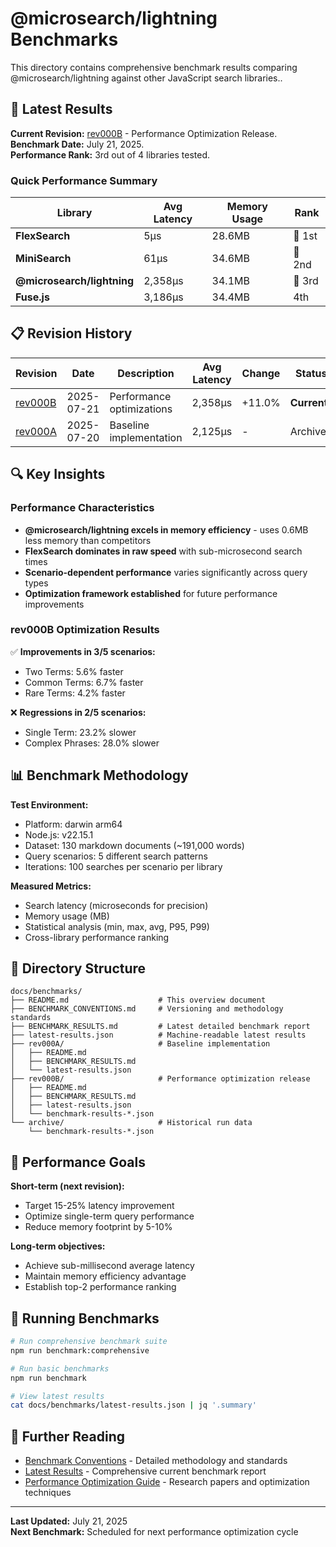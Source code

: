 # @microsearch/lightning Benchmarks

This directory contains comprehensive benchmark results comparing @microsearch/lightning against other JavaScript search libraries..

## 🚀 Latest Results

**Current Revision:** [rev000B](./rev000B/) - Performance Optimization Release.  
**Benchmark Date:** July 21, 2025.  
**Performance Rank:** 3rd out of 4 libraries tested.  

### Quick Performance Summary

| Library | Avg Latency | Memory Usage | Rank |
|---------|-------------|--------------|------|
| **FlexSearch** | 5μs | 28.6MB | 🥇 1st |
| **MiniSearch** | 61μs | 34.6MB | 🥈 2nd |
| **@microsearch/lightning** | 2,358μs | 34.1MB | 🥉 3rd |
| **Fuse.js** | 3,186μs | 34.4MB | 4th |

## 📋 Revision History

| Revision | Date | Description | Avg Latency | Change | Status |
|----------|------|-------------|-------------|--------|--------|
| [rev000B](./rev000B/) | 2025-07-21 | Performance optimizations | 2,358μs | +11.0% | **Current** |
| [rev000A](./rev000A/) | 2025-07-20 | Baseline implementation | 2,125μs | - | Archived |

## 🔍 Key Insights

### Performance Characteristics
- **@microsearch/lightning excels in memory efficiency** - uses 0.6MB less memory than competitors
- **FlexSearch dominates in raw speed** with sub-microsecond search times
- **Scenario-dependent performance** varies significantly across query types
- **Optimization framework established** for future performance improvements

### rev000B Optimization Results
✅ **Improvements in 3/5 scenarios:**
- Two Terms: 5.6% faster
- Common Terms: 6.7% faster  
- Rare Terms: 4.2% faster

❌ **Regressions in 2/5 scenarios:**
- Single Term: 23.2% slower
- Complex Phrases: 28.0% slower

## 📊 Benchmark Methodology

**Test Environment:**
- Platform: darwin arm64
- Node.js: v22.15.1
- Dataset: 130 markdown documents (~191,000 words)
- Query scenarios: 5 different search patterns
- Iterations: 100 searches per scenario per library

**Measured Metrics:**
- Search latency (microseconds for precision)
- Memory usage (MB)
- Statistical analysis (min, max, avg, P95, P99)
- Cross-library performance ranking

## 📁 Directory Structure

```
docs/benchmarks/
├── README.md                    # This overview document
├── BENCHMARK_CONVENTIONS.md     # Versioning and methodology standards
├── BENCHMARK_RESULTS.md         # Latest detailed benchmark report  
├── latest-results.json          # Machine-readable latest results
├── rev000A/                     # Baseline implementation
│   ├── README.md
│   ├── BENCHMARK_RESULTS.md
│   └── latest-results.json
├── rev000B/                     # Performance optimization release  
│   ├── README.md
│   ├── BENCHMARK_RESULTS.md
│   ├── latest-results.json
│   └── benchmark-results-*.json
└── archive/                     # Historical run data
    └── benchmark-results-*.json
```

## 🎯 Performance Goals

**Short-term (next revision):**
- Target 15-25% latency improvement
- Optimize single-term query performance
- Reduce memory footprint by 5-10%

**Long-term objectives:**
- Achieve sub-millisecond average latency
- Maintain memory efficiency advantage
- Establish top-2 performance ranking

## 🔧 Running Benchmarks

```bash
# Run comprehensive benchmark suite
npm run benchmark:comprehensive

# Run basic benchmarks  
npm run benchmark

# View latest results
cat docs/benchmarks/latest-results.json | jq '.summary'
```

## 📖 Further Reading

- [Benchmark Conventions](./BENCHMARK_CONVENTIONS.md) - Detailed methodology and standards
- [Latest Results](./BENCHMARK_RESULTS.md) - Comprehensive current benchmark report
- [Performance Optimization Guide](../sources/) - Research papers and optimization techniques

---

**Last Updated:** July 21, 2025  
**Next Benchmark:** Scheduled for next performance optimization cycle